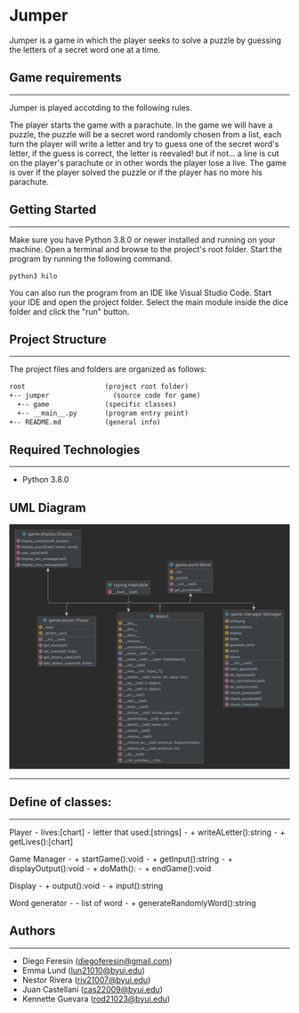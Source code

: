 # Jumper

Jumper is a game in which the player seeks to solve a puzzle by guessing the letters of a secret word one at a time.

## Game requirements

---

Jumper is played accotding to the following rules.

The player starts the game with a parachute. In the game we will have a puzzle, the puzzle will be a secret word randomly chosen from a list, each turn the player will write a letter and try to guess one of the secret word's letter, if the guess is correct, the letter is reevaled! but if not... a line is cut on the player's parachute or in other words the player lose a live. The game is over if the player solved the puzzle or if the player has no more his parachute.

## Getting Started

---

Make sure you have Python 3.8.0 or newer installed and running on your machine. Open a terminal and
browse to the project's root folder. Start the program by running the following command.

```
python3 hilo
```

You can also run the program from an IDE like Visual Studio Code. Start your IDE and open the
project folder. Select the main module inside the dice folder and click the "run" button.

## Project Structure

---

The project files and folders are organized as follows:

```
root                    (project root folder)
+-- jumper                (source code for game)
  +-- game              (specific classes)
  +-- __main__.py       (program entry point)
+-- README.md           (general info)
```

## Required Technologies

---

- Python 3.8.0

## UML Diagram

<img src="jumper/game-diagram.png" widt="500px">

---

## Define of classes:

---

Player
⁃ lives:[chart]
⁃ letter that used:[strings]
⁃ + writeALetter():string
⁃ + getLives():[chart]

Game Manager
⁃ + startGame():void
⁃ + getInput():string
⁃ + displayOutput():void
⁃ + doMath():
⁃ + endGame():void

Display
⁃ + output():void
⁃ + input():string

Word generator
⁃ - list of word
⁃ + generateRandomlyWord():string

## Authors

---

- Diego Feresin (diegoferesin@gmail.com)
- Emma Lund (lun21010@byui.edu)
- Nestor Rivera (riv21007@byui.edu)
- Juan Castellani (cas22009@byui.edu)
- Kennette Guevara (rod21023@byui.edu)
